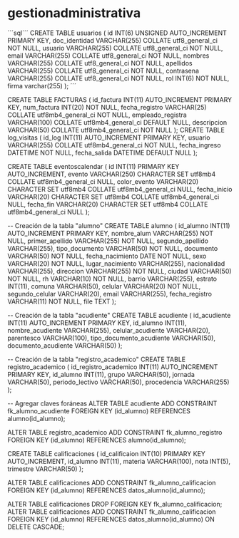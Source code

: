 
# gestionadministrativa

´´´sql´´´
CREATE TABLE usuarios (
    id INT(6) UNSIGNED AUTO_INCREMENT PRIMARY KEY,
    doc_identidad VARCHAR(255) COLLATE utf8_general_ci NOT NULL,
    usuario VARCHAR(255) COLLATE utf8_general_ci NOT NULL,
    email VARCHAR(255) COLLATE utf8_general_ci NOT NULL,
    nombres VARCHAR(255) COLLATE utf8_general_ci NOT NULL,
    apellidos VARCHAR(255) COLLATE utf8_general_ci NOT NULL,
    contrasena VARCHAR(255) COLLATE utf8_general_ci NOT NULL,
    rol INT(6) NOT NULL,
    firma varchar(255)
);
´´´


CREATE TABLE FACTURAS (
    id_factura INT(11) AUTO_INCREMENT PRIMARY KEY,
    num_factura INT(20) NOT NULL,
    fecha_registro VARCHAR(25) COLLATE utf8mb4_general_ci NOT NULL,
    empleado_registra VARCHAR(100) COLLATE utf8mb4_general_ci DEFAULT NULL,
    descripcion VARCHAR(50) COLLATE utf8mb4_general_ci NOT NULL
);
CREATE TABLE log_visitas (
    id_log INT(11) AUTO_INCREMENT PRIMARY KEY,
    usuario VARCHAR(255) COLLATE utf8mb4_general_ci NOT NULL,
    fecha_ingreso DATETIME NOT NULL,
    fecha_salida DATETIME DEFAULT NULL
);

CREATE TABLE eventoscalendar (
  id INT(11) PRIMARY KEY AUTO_INCREMENT,
  evento VARCHAR(250) CHARACTER SET utf8mb4 COLLATE utf8mb4_general_ci NULL,
  color_evento VARCHAR(20) CHARACTER SET utf8mb4 COLLATE utf8mb4_general_ci NULL,
  fecha_inicio VARCHAR(20) CHARACTER SET utf8mb4 COLLATE utf8mb4_general_ci NULL,
  fecha_fin VARCHAR(20) CHARACTER SET utf8mb4 COLLATE utf8mb4_general_ci NULL
);

-- Creación de la tabla "alumno"
CREATE TABLE alumno (
    id_alumno INT(11) AUTO_INCREMENT PRIMARY KEY,
    nombre_alum VARCHAR(255) NOT NULL,
    primer_apellido VARCHAR(255) NOT NULL,
    segundo_apellido VARCHAR(255),
    tipo_documento VARCHAR(50) NOT NULL,
    documento VARCHAR(50) NOT NULL,
    fecha_nacimiento DATE NOT NULL,
    sexo VARCHAR(20) NOT NULL,
    lugar_nacimiento VARCHAR(255),
    nacionalidad VARCHAR(255),
    direccion VARCHAR(255) NOT NULL,
    ciudad VARCHAR(50) NOT NULL,
    rh VARCHAR(10) NOT NULL,
    barrio VARCHAR(255),
    estrato INT(11),
    comuna VARCHAR(50),
    celular VARCHAR(20) NOT NULL,
    segundo_celular VARCHAR(20),
    email VARCHAR(255),
    fecha_registro VARCHAR(11) NOT NULL,
    file TEXT
);

-- Creación de la tabla "acudiente"
CREATE TABLE acudiente (
    id_acudiente INT(11) AUTO_INCREMENT PRIMARY KEY,
    id_alumno INT(11),
    nombre_acudiente VARCHAR(255),
    celular_acudiente VARCHAR(20),
    parentesco VARCHAR(100),
    tipo_documento_acudiente VARCHAR(50),
    documento_acudiente VARCHAR(50)
);

-- Creación de la tabla "registro_academico"
CREATE TABLE registro_academico (
    id_registro_academico INT(11) AUTO_INCREMENT PRIMARY KEY,
    id_alumno INT(11),
    grupo VARCHAR(50),
    jornada VARCHAR(50),
    periodo_lectivo VARCHAR(50),
    procedencia VARCHAR(255)
);

-- Agregar claves foráneas
ALTER TABLE acudiente
ADD CONSTRAINT fk_alumno_acudiente FOREIGN KEY (id_alumno) REFERENCES alumno(id_alumno);

ALTER TABLE registro_academico
ADD CONSTRAINT fk_alumno_registro FOREIGN KEY (id_alumno) REFERENCES alumno(id_alumno);


CREATE TABLE calificaciones (
    id_calificaion INT(10) PRIMARY KEY AUTO_INCREMENT,
    id_alumno INT(11),
    materia VARCHAR(100),
    nota INT(5),
    trimestre VARCHAR(50)
);

ALTER TABLE calificaciones
ADD CONSTRAINT fk_alumno_calificacion FOREIGN KEY (id_alumno) REFERENCES datos_alumno(id_alumno);


ALTER TABLE calificaciones
DROP FOREIGN KEY fk_alumno_calificacion;
ALTER TABLE calificaciones
ADD CONSTRAINT fk_alumno_calificacion
FOREIGN KEY (id_alumno)
REFERENCES datos_alumno(id_alumno)
ON DELETE CASCADE;
